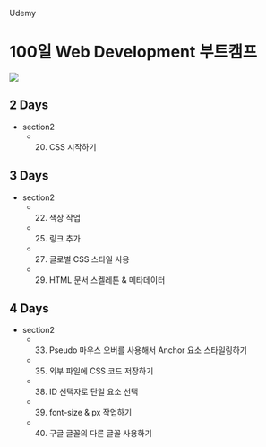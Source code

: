 Udemy

# 100일 Web Development 부트캠프

[<img src="https://img.shields.io/badge/github-%23121011.svg?style=for-the-badge&logo=github&logoColor=white" />](https://github.com/academind/100-days-of-web-development/)

## 2 Days

- section2
  - 20. CSS 시작하기

## 3 Days

- section2
  - 22. 색상 작업
  - 25. 링크 추가
  - 27. 글로벌 CSS 스타일 사용
  - 29. HTML 문서 스켈레톤 & 메타데이터

## 4 Days

- section2
  - 33. Pseudo 마우스 오버를 사용해서 Anchor 요소 스타일링하기
  - 35. 외부 파일에 CSS 코드 저장하기
  - 38. ID 선택자로 단일 요소 선택
  - 39. font-size & px 작업하기
  - 40. 구글 글꼴의 다른 글꼴 사용하기
